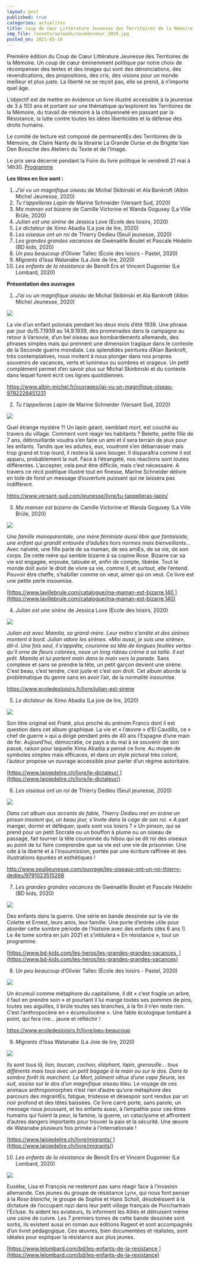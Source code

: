 ```yaml
---
layout: post
published: true
categories: actualites
title: Coup de Cœur Littérature Jeunesse des Territoires de la Mémoire - 2020
img_file: /assets/uploads/couddecoeur_2020.jpg
posted_on: 2021-05-10
---
```

Première édition du Coup de Cœur Littérature Jeunesse des Territoires de la Mémoire. Un coup de cœur éminemment politique par notre choix de récompenser des textes et des images qui sont des dénonciations, des revendications, des propositions, des cris, des visions pour un monde meilleur et plus juste. La liberté ne se reçoit pas, elle se prend, à n’importe quel âge. 

L’objectif est de mettre en évidence un livre illustré accessible à la jeunesse de 3 à 103 ans et portant sur une thématique qu’explorent les Territoires de la Mémoire, du travail de mémoire à la citoyenneté en passant par la Résistance, la lutte contre toutes les idées liberticides et la défense des droits humains. 

Le comité de lecture est composé de permanentEs des Territoires de la Mémoire, de Claire Nanty de la librairie La Grande Ourse et de Brigitte Van Den Bossche des Ateliers du Texte et de l’Image.

Le prix sera décerné pendant la Foire du livre politique le vendredi 21 mai à 14h30. [Programme](http://lafoiredulivre.net/wp-content/uploads/2021/05/Programme-couleur-printemps-2021.pdf)

**Les titres en lice sont :** 

1. *J’ai vu un magnifique oiseau* de Michal Skibinski et Ala Bankroft (Albin Michel Jeunesse, 2020)
2. *Tu t’appelleras Lapin* de Marine Schneider (Versant Sud, 2020)
3. *Ma maman est bizarre* de Camille Victorine et Wanda Gogusey (La Ville Brûle, 2020)
4. *Julian est une sirène* de Jessica Love (Ecole des loisirs, 2020)
5. *Le dictateur* de Ximo Abadia (La joie de lire, 2020)
6. *Les oiseaux ont un roi* de Thierry Dedieu (Seuil jeunesse, 2020)
7. *Les grandes grandes vacances* de Gwénaëlle Boulet et Pascale Hédelin (BD kids, 2020)
8. *Un peu beaucoup* d’Olivier Tallec (École des loisirs - Pastel, 2020)
9. *Migrants* d’Issa Watanabe (La Joie de lire, 2020)
10. *Les enfants de la résistance* de Benoît Ers et Vincent Dugomier (Le Lombard, 2020)

**Présentation des ouvrages**

1. *J’ai vu un magnifique oiseau* de Michal Skibinski et Ala Bankroft (Albin Michel Jeunesse, 2020)

![](/assets/uploads/01-j-ai-vu-un-oiseau-magnifique_web.jpg)

La vie d’un enfant polonais pendant les deux mois d’été 1939. Une phrase par jour du15.7.1939 au 14.9.1939, des promenades dans la campagne au retour à Varsovie, d’un bel oiseau aux bombardements allemands, des phrases simples mais qui prennent une dimension tragique dans le contexte de la Seconde guerre mondiale. Les splendides peintures d’Alan Bankroft, très contemplatives, nous invitent à nous plonger dans nos propres souvenirs de vacances, verts et lumineux ou sombres et orageux.
Un petit complément permet d’en savoir plus sur Michal Skinbinski et du contexte dans lequel furent écrit ces lignes quotidiennes.

<https://www.albin-michel.fr/ouvrages/jai-vu-un-magnifique-oiseau-9782226451231>

2. *Tu t’appelleras Lapin* de Marine Schneider (Versant Sud, 2020)

![](/assets/uploads/02-tu-t-appelleras-lapin_web.jpg)

Quel étrange mystère ?! Un lapin géant, semblant mort, est couché au travers du village. Comment vont réagir les habitants ? Belette, petite fille de 7 ans, débrouillarde voudra s’en faire un ami et il sera terrain de jeux pour les enfants. Tandis que les adultes, eux, voudront s’en débarrasser mais trop grand et trop lourd, il restera là sans bouger. Il disparaîtra comme il est apparu, probablement la nuit.
Face à l’étrangeté, nos réactions sont toutes différentes. L’accepter, cela peut être difficile, mais c’est nécessaire. A travers ce récit poétique illustré tout en finesse, Marine Schneider délivre en toile de fond un message d’ouverture puissant qui ne laissera pas indifférent.

<https://www.versant-sud.com/jeunesse/livre/tu-tappelleras-lapin/>

3. *Ma maman est bizarre* de Camille Victorine et Wanda Gogusey (La Ville Brûle, 2020)

![](/assets/uploads/03-ma-mere-est-bizarre_web.jpg)

*Une famille monoparentale, une mère féministe aussi libre que fantaisiste, une enfant qui grandit entourée d’adultes hors normes mais bienveillants...* 
Avec naïveté, une fille parle de sa maman, de ses amiEs, de sa vie, de son corps. De cette mère qui semble bizarre à sa copine Rose. Bizarre car sa vie est engagée, enjouée, tatouée et, enfin de compte, libérée.
Tout le monde doit avoir le droit de vivre sa vie, comme il, et surtout, elle l’entend. Pouvoir être cheffe, s’habiller comme on veut, aimer qui on veut. Ce livre est une petite perle insoumise. 

[https://www.lavillebrule.com/catalogue/ma-maman-est-bizarre,140 ](https://www.lavillebrule.com/catalogue/ma-maman-est-bizarre,140)

4. *Julian est une sirène* de Jessica Love (Ecole des loisirs, 2020)

![](/assets/uploads/04-julian-est-une-sirene_web.jpg)

*Julian est avec Mamita, sa grand-mère. Leur métro s’arrête et des sirènes montent à bord. Julian adore les sirènes. «Moi aussi, je suis une sirène», dit-il. Une fois seul, il s’apprête, couronne sa tête de longues feuilles vertes qu’il orne de fleurs colorées, noue un long rideau crème à sa taille. Il est prêt. Mamita et lui partent main dans la main vers la parade.*
Sans complexe et sans se prendre la tête, un petit garçon devient une sirène. C’est beau, c’est tendre, c’est juste et c’est son droit.
Cet album aborde la problématique du genre sans en avoir l’air, de la normalité insoumise.

<!--StartFragment-->

<https://www.ecoledesloisirs.fr/livre/julian-est-sirene>  

<!--EndFragment-->

5. *Le dictateur* de Ximo Abadia (La joie de lire, 2020)

![](/assets/uploads/05-le-dictateur_web.jpg)

Son titre original est *Frank*, plus proche du prénom Franco dont il est question dans cet album graphique. La vie et « l’œuvre » d’El Caudillo, ce « chef de guerre » qui a dirigé pendant près de 40 ans l’Espagne d’une main de fer. Aujourd’hui, démocratie, ce pays a du mal à se souvenir de son passé, raison pour laquelle Xima Abadia a pensé ce livre. Au moyen de symboles simples mais efficaces, et dans un style pictural très coloré, l’auteur propose un ouvrage accessible pour parler d’un régime autoritaire.

<!--StartFragment-->

[https://www.lajoiedelire.ch/livre/le-dictateur/ ](https://www.lajoiedelire.ch/livre/le-dictateur/)

<!--EndFragment-->

6. *Les oiseaux ont un roi* de Thierry Dedieu (Seuil jeunesse, 2020)

![](/assets/uploads/06-les-oiseaux-ont-un-roi_web.jpg)

*Dans cet album aux accents de fable, Thierry Dedieu met en scène un pinson insolent qui, un beau jour, s'invite dans la cage de son roi.* 
« A part manger, dormir et déféquer, quels sont vos loisirs ? »
Un pinson, qui se prend pour un petit Socrate ou un bouffon à plume ou un oiseau de passage, fait tourner la tête couronnée du hibou qui se dit roi des oiseaux au point de lui faire comprendre que sa vie est une vie de prisonnier. Une ode à la liberté et à l’insoumission, portée par une écriture raffinée et des illustrations épurées et esthétiques ! 

<!--StartFragment-->

<http://www.seuiljeunesse.com/ouvrage/les-oiseaux-ont-un-roi-thierry-dedieu/9791023515268>

<!--EndFragment-->

7. *Les grandes grandes vacances* de Gwénaëlle Boulet et Pascale Hédelin (BD kids, 2020)

![](/assets/uploads/07-les-grandes-grandes-vacances_web.jpg)

Des enfants dans la guerre. Une série en bande dessinée sur la vie de Colette et Ernest, leurs amis, leur famille. Une porte d’entrée utile pour aborder cette sombre période de l’histoire avec des enfants (dès 6 ans !). Le 4e tome sortira en juin 2021 et s’intitulera « En résistance », tout un programme.

<!--StartFragment-->

[https://www.bd-kids.com/les-heros/les-grandes-grandes-vacances  ](https://www.bd-kids.com/les-heros/les-grandes-grandes-vacances)

<!--EndFragment-->

8. *Un peu beaucoup* d’Olivier Tallec (École des loisirs - Pastel, 2020)

![](/assets/uploads/08-un-peu-beaucoup_web.jpg)

Un écureuil comme métaphore du capitalisme, il dit « c’est fragile un arbre, il faut en prendre soin » et pourtant il lui mange toutes ses pommes de pins, toutes ses aiguilles, il brûle toutes ses branches, à la fin il n’en reste rien. C’est l’anthropocène en « écureuilocène ». Une fable écologique tombant à point, qui fera rire… jaune et réfléchir !

<!--StartFragment-->

<https://www.ecoledesloisirs.fr/livre/peu-beaucoup>

<!--EndFragment-->

9. *Migrants* d’Issa Watanabe (La Joie de lire, 2020)

![](/assets/uploads/09-migrants_web.jpg)

*Ils sont tous là, lion, toucan, cochon, éléphant, lapin, grenouille… tous différents mais tous avec un petit bagage à la main ou sur le dos. Dans la sombre forêt ils marchent. La Mort, joliment vêtue d’une cape fleurie, les suit, assise sur le dos d’un magnifique oiseau bleu.* 
Le voyage de ces animaux anthropomorphes n’est rien d’autre qu’une métaphore des parcours des migrantEs, fatigue, tristesse et désespoir sont rendus par un noir profond et des têtes baissées. Ce livre carré porte, sans parole, un message nous poussant, et les enfants aussi, à l’empathie pour ces êtres humains qui fuient la peur, la famine, la guerre, un cataclysme et affrontent d’autres dangers importants pour trouver la paix et la sécurité. Une œuvre de Watanabe plusieurs fois primée à l’internationale !

<!--StartFragment-->

[https://www.lajoiedelire.ch/livre/migrants/ ](https://www.lajoiedelire.ch/livre/migrants/)

<!--EndFragment-->

10. *Les enfants de la résistance* de Benoît Ers et Vincent Dugomier (Le Lombard, 2020)

![](/assets/uploads/10-les-enfants-de-la-resistance_web.jpg)

Eusèbe, Lisa et François ne resteront pas sans réagir face à l’invasion allemande. Ces jeunes du groupe de résistance Lynx, qui nous font penser à la *Rose blanche*, le groupe de Sophie et Hans Scholl, désobéissent à la dictature de l’occupant nazi dans leur petit village français de Ponchartrain l’Écluse. Ils aident les aviateurs, ils informent les Alliés et détruisent même une usine de cuivre.
Les 7 premiers tomes de cette bande dessinée sont sortis, ils existent aussi en roman aux éditions Rageot et sont accompagnés d’un livret pédagogique. Ces œuvres, bien documentées et réalistes, sont idéales pour expliquer la résistance aux plus jeunes.

<!--StartFragment-->

[https://www.lelombard.com/bd/les-enfants-de-la-resistance ](https://www.lelombard.com/bd/les-enfants-de-la-resistance)

<!--EndFragment-->